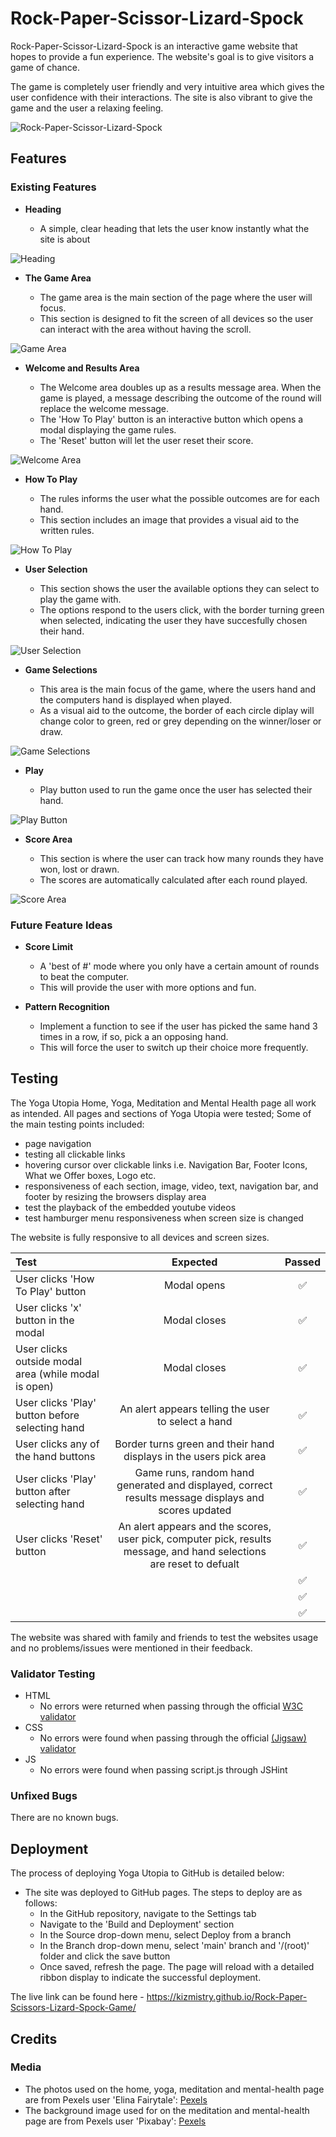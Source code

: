 # Rock-Paper-Scissor-Lizard-Spock
 
Rock-Paper-Scissor-Lizard-Spock is an interactive game website that hopes to provide a fun experience. The website's goal is to give visitors a game of chance.

The game is completely user friendly and very intuitive area which gives the user confidence with their interactions.
The site is also vibrant to give the game and the user a relaxing feeling.

![Rock-Paper-Scissor-Lizard-Spock](/assets/readme-media/rock-paper-scissors-full.png)

## Features 

### Existing Features

- __Heading__

  - A simple, clear heading that lets the user know instantly what the site is about 

![Heading](/assets/readme-media/heading.png)

- __The Game Area__

  - The game area is the main section of the page where the user will focus. 
  - This section is designed to fit the screen of all devices so the user can interact with the area without having the scroll.

![Game Area](/assets/readme-media/game-area.png)

- __Welcome and Results Area__

  - The Welcome area doubles up as a results message area. When the game is played, a message describing the outcome of the round will replace the welcome message.
  - The 'How To Play' button is an interactive button which opens a modal displaying the game rules.
  - The 'Reset' button will let the user reset their score.

![Welcome Area](/assets/readme-media/welcome.png)

- __How To Play__
 
  - The rules informs the user what the possible outcomes are for each hand.
  - This section includes an image that provides a visual aid to the written rules.

![How To Play](/assets/readme-media/how-to-play-info.png)

- __User Selection__

  - This section shows the user the available options they can select to play the game with.
  - The options respond to the users click, with the border turning green when selected, indicating the user they have succesfully chosen their hand.

![User Selection](/assets/readme-media/user-selection.png)

- __Game Selections__

  - This area is the main focus of the game, where the users hand and the computers hand is displayed when played.
  - As a visual aid to the outcome, the border of each circle diplay will change color to green, red or grey depending on the winner/loser or draw.

![Game Selections](/assets/readme-media/main-picks.png)

- __Play__

  - Play button used to run the game once the user has selected their hand. 

![Play Button](/assets/readme-media/play-button.png)

- __Score Area__

  - This section is where the user can track how many rounds they have won, lost or drawn.
  - The scores are automatically calculated after each round played. 

![Score Area](/assets/readme-media/score-area.png)

### Future Feature Ideas

- __Score Limit__

  - A 'best of #' mode where you only have a certain amount of rounds to beat the computer.
  - This will provide the user with more options and fun.

- __Pattern Recognition__

  - Implement a function to see if the user has picked the same hand 3 times in a row, if so, pick a an opposing hand.
  - This will force the user to switch up their choice more frequently.  

## Testing 

The Yoga Utopia Home, Yoga, Meditation and Mental Health page all work as intended.
All pages and sections of Yoga Utopia were tested; Some of the main testing points included:
  - page navigation
  - testing all clickable links
  - hovering cursor over clickable links i.e. Navigation Bar, Footer Icons, What we Offer boxes, Logo etc.
  - responsiveness of each section, image, video, text, navigation bar, and footer by resizing the browsers display area
  - test the playback of the embedded youtube videos
  - test hamburger menu responsiveness when screen size is changed

The website is fully responsive to all devices and screen sizes.

| Test       | Expected           | Passed  |
| :------------- |:-------------:| :-----:|
| User clicks 'How To Play' button      | Modal opens | ✅ |
| User clicks 'x' button in the modal      | Modal closes | ✅ |
| User clicks outside modal area (while modal is open)| Modal closes | ✅ |
| User clicks 'Play' button before selecting hand     | An alert appears telling the user to select a hand      |   ✅ |
| User clicks any of the hand buttons | Border turns green and their hand displays in the users pick area       | ✅ |
| User clicks 'Play' button after selecting hand | Game runs, random hand generated and displayed, correct results message displays and scores updated | ✅  |
| User clicks 'Reset' button | An alert appears and the scores, user pick, computer pick, results message, and hand selections are reset to defualt | ✅  |
|   |  | ✅  |
|   |  |  ✅ |
|   |  |  ✅ |


The website was shared with family and friends to test the websites usage and no problems/issues were mentioned in their feedback.

### Validator Testing 

- HTML
  - No errors were returned when passing through the official [W3C validator](https://validator.w3.org/nu/?doc=https%3A%2F%2Fkizmistry.github.io%2FRock-Paper-Scissors-Lizard-Spock-Game%2F)
- CSS
  - No errors were found when passing through the official [(Jigsaw) validator](http://jigsaw.w3.org/css-validator/validator?lang=en&profile=css3svg&uri=https%3A%2F%2Fkizmistry.github.io%2FRock-Paper-Scissors-Lizard-Spock-Game%2F&usermedium=all&vextwarning=&warning=1)
- JS
  - No errors were found when passing script.js through JSHint


### Unfixed Bugs

There are no known bugs.

## Deployment

The process of deploying Yoga Utopia to GitHub is detailed below: 

- The site was deployed to GitHub pages. The steps to deploy are as follows: 
  - In the GitHub repository, navigate to the Settings tab 
  - Navigate to the 'Build and Deployment' section
  - In the Source drop-down menu, select Deploy from a branch
  - In the Branch drop-down menu, select 'main' branch and '/(root)' folder and click the save button
  - Once saved, refresh the page. The page will reload with a detailed ribbon display to indicate the successful deployment. 

The live link can be found here - https://kizmistry.github.io/Rock-Paper-Scissors-Lizard-Spock-Game/


## Credits 

### Media

- The photos used on the home, yoga, meditation and mental-health page are from Pexels user 'Elina Fairytale': [Pexels](https://www.pexels.com/@elly-fairytale/)
- The background image used for on the meditation and mental-health page are from Pexels user 'Pixabay': [Pexels](https://www.pexels.com/@pixabay/)